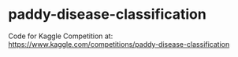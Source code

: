 # paddy-disease-classification
Code for Kaggle Competition at: https://www.kaggle.com/competitions/paddy-disease-classification
